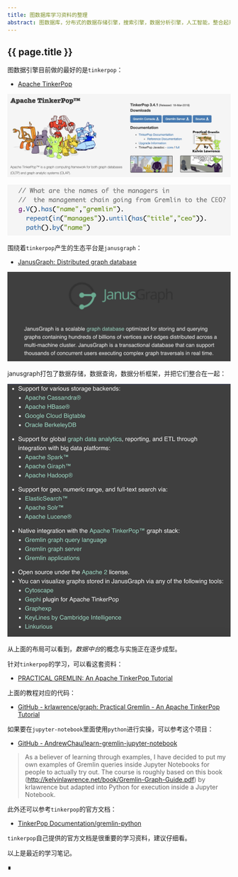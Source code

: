 ```yaml
---
title: 图数据库学习资料的整理
abstract: 图数据库，分布式的数据存储引擎，搜索引擎，数据分析引擎，人工智能，整合起来了数据中台的概念。
---
```


## {{ page.title }}

图数据引擎目前做的最好的是`tinkerpop`：

* [Apache TinkerPop](http://tinkerpop.apache.org/)

![](https://raw.githubusercontent.com/liweinan/blogpic2019/master/data/apr01/69419A2C-B1C3-44CD-A9A4-A4856A3CBF5E.png)

![](https://raw.githubusercontent.com/liweinan/blogpic2019/master/data/apr01/EF638C42-C3B9-4E38-BD03-C6EF83F39C08.png)

围绕着`tinkerpop`产生的生态平台是`janusgraph`：

* [JanusGraph: Distributed graph database](https://janusgraph.org/)

![](https://raw.githubusercontent.com/liweinan/blogpic2019/master/data/apr01/2F8CD4F5-6C3A-433A-B405-51FC75E5A43C.png)

janusgraph打包了数据存储，数据查询，数据分析框架，并把它们整合在一起：

![](https://raw.githubusercontent.com/liweinan/blogpic2019/master/data/apr01/5EB05085-2AD8-475F-90F1-FC4BDDAD1CCA.png)

从上面的布局可以看到，*数据中台*的概念与实施正在逐步成型。

针对`tinkerpop`的学习，可以看这套资料：

* [PRACTICAL GREMLIN: An Apache TinkerPop Tutorial](http://kelvinlawrence.net/book/Gremlin-Graph-Guide.html#air)

上面的教程对应的代码：

* [GitHub - krlawrence/graph: Practical Gremlin - An Apache TinkerPop Tutorial](https://github.com/krlawrence/graph)

如果要在`jupyter-notebook`里面使用`python`进行实操，可以参考这个项目：

* [GitHub - AndrewChau/learn-gremlin-jupyter-notebook](https://github.com/AndrewChau/learn-gremlin-jupyter-notebook)

> As a believer of learning through examples, I have decided to put my own examples of Gremlin queries inside Jupyter Notebooks for people to actually try out. The course is roughly based on this book (http://kelvinlawrence.net/book/Gremlin-Graph-Guide.pdf) by krlawrence but adapted into Python for execution inside a Jupyter Notebook.

此外还可以参考`tinkerpop`的官方文档：

* [TinkerPop Documentation/gremlin-python](http://tinkerpop.apache.org/docs/current/reference/#gremlin-python)

`tinkerpop`自己提供的官方文档是很重要的学习资料，建议仔细看。

以上是最近的学习笔记。

∎




